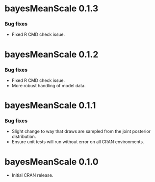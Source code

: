
# bayesMeanScale 0.1.3

### Bug fixes

* Fixed R CMD check issue.

# bayesMeanScale 0.1.2

### Bug fixes

* Fixed R CMD check issue.
* More robust handling of model data.

# bayesMeanScale 0.1.1

### Bug fixes

* Slight change to way that draws are sampled from the joint posterior distribution.
* Ensure unit tests will run without error on all CRAN environments.

# bayesMeanScale 0.1.0

* Initial CRAN release.